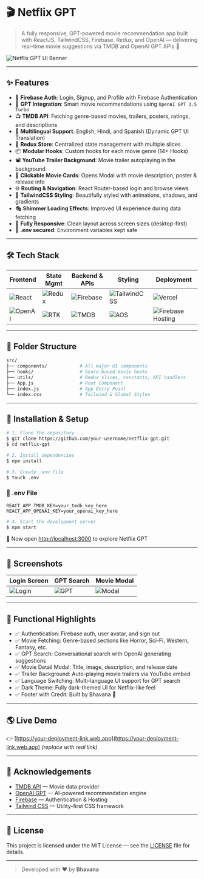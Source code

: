 
# 🎬 Netflix GPT

> A fully responsive, GPT-powered movie recommendation app built with ReactJS, TailwindCSS, Firebase, Redux, and OpenAI — delivering real-time movie suggestions via TMDB and OpenAI GPT APIs 🌟

![Netflix GPT UI Banner](https://cdn.cookielaw.org/logos/dd6b162f-1a32-456a-9cfe-897231c7763c/4345ea78-053c-46d2-b11e-09adaef973dc/Netflix_Logo_PMS.png)

---

## ✨ Features

- 🔐 **Firebase Auth**: Login, Signup, and Profile with Firebase Authentication
- 🧠 **GPT Integration**: Smart movie recommendations using `OpenAI GPT 3.5 Turbo`
- 📺 **TMDB API**: Fetching genre-based movies, trailers, posters, ratings, and descriptions
- 📜 **Multilingual Support**: English, Hindi, and Spanish (Dynamic GPT UI Translation)
- 🧰 **Redux Store**: Centralized state management with multiple slices
- 📦 **Modular Hooks**: Custom hooks for each movie genre (14+ Hooks)
- 📽️ **YouTube Trailer Background**: Movie trailer autoplaying in the background
- 🎥 **Clickable Movie Cards**: Opens Modal with movie description, poster & release info
- 🌐 **Routing & Navigation**: React Router-based login and browse views
- 🎨 **TailwindCSS Styling**: Beautifully styled with animations, shadows, and gradients
- 🎭 **Shimmer Loading Effects**: Improved UI experience during data fetching
- 🦾 **Fully Responsive**: Clean layout across screen sizes (desktop-first)
- 🚫 **.env secured**: Environment variables kept safe

---

## 🛠️ Tech Stack

| Frontend      | State Mgmt     | Backend & APIs    | Styling        | Deployment |
|---------------|----------------|-------------------|----------------|------------|
| ![React](https://img.shields.io/badge/React-20232A?style=flat&logo=react&logoColor=61DAFB) | ![Redux](https://img.shields.io/badge/Redux-593D88?style=flat&logo=redux&logoColor=white) | ![Firebase](https://img.shields.io/badge/Firebase-ffca28?style=flat&logo=firebase&logoColor=black) | ![TailwindCSS](https://img.shields.io/badge/TailwindCSS-06B6D4?style=flat&logo=tailwindcss&logoColor=white) | ![Vercel](https://img.shields.io/badge/Vercel-000?style=flat&logo=vercel&logoColor=white) |
| ![OpenAI](https://img.shields.io/badge/OpenAI-412991?style=flat&logo=openai&logoColor=white) | ![RTK](https://img.shields.io/badge/Redux_Toolkit-purple?style=flat) | ![TMDB](https://img.shields.io/badge/TMDB-01b4e4?style=flat&logoColor=white) | ![AOS](https://img.shields.io/badge/AOS-Animation-green?style=flat) | ![Firebase Hosting](https://img.shields.io/badge/Hosted_on-Firebase-yellow?style=flat) |

---

## 📁 Folder Structure

```bash
src/
├── components/            # All major UI components
├── hooks/                 # Genre-based movie hooks
├── utils/                 # Redux slices, constants, API handlers
├── App.js                 # Root Component
├── index.js               # App Entry Point
└── index.css              # Tailwind & Global Styles
```

---

## 🚀 Installation & Setup

```bash
# 1. Clone the repository
$ git clone https://github.com/your-username/netflix-gpt.git
$ cd netflix-gpt

# 2. Install dependencies
$ npm install

# 3. Create .env file
$ touch .env
```

### 🔐 .env File
```env
REACT_APP_TMDB_KEY=your_tmdb_key_here
REACT_APP_OPENAI_KEY=your_openai_key_here
```

```bash
# 4. Start the development server
$ npm start
```

📎 Now open [http://localhost:3000](http://localhost:3000) to explore Netflix GPT

---

## 📸 Screenshots

| Login Screen | GPT Search | Movie Modal |
|--------------|------------|-------------|
| ![Login](https://your-screenshot-link.png) | ![GPT](https://your-gpt-screenshot.png) | ![Modal](https://your-modal-screenshot.png) |

---

## 🎯 Functional Highlights

- ✅ Authentication: Firebase auth, user avatar, and sign out
- ✅ Movie Fetching: Genre-based sections like Horror, Sci-Fi, Western, Fantasy, etc.
- ✅ GPT Search: Conversational search with OpenAI generating suggestions
- ✅ Movie Detail Modal: Title, image, description, and release date
- ✅ Trailer Background: Auto-playing movie trailers via YouTube embed
- ✅ Language Switching: Multi-language UI support for GPT search
- ✅ Dark Theme: Fully dark-themed UI for Netflix-like feel
- ✅ Footer with Credit: Built by Bhavana 🌸

---

## 🌎 Live Demo

👉 [https://your-deployment-link.web.app](https://your-deployment-link.web.app) _(replace with real link)_

---

## 🙏 Acknowledgements

- [TMDB API](https://www.themoviedb.org/) — Movie data provider
- [OpenAI GPT](https://platform.openai.com/docs) — AI-powered recommendation engine
- [Firebase](https://firebase.google.com/) — Authentication & Hosting
- [Tailwind CSS](https://tailwindcss.com/) — Utility-first CSS framework

---

## 📜 License

This project is licensed under the MIT License — see the [LICENSE](LICENSE) file for details.

---

> Developed with ❤️ by **Bhavana**

```

